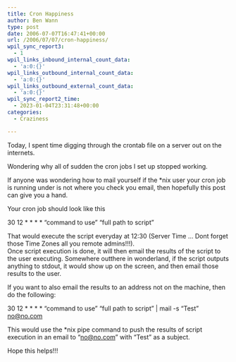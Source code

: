 ```yaml
---
title: Cron Happiness
author: Ben Wann
type: post
date: 2006-07-07T16:47:41+00:00
url: /2006/07/07/cron-happiness/
wpil_sync_report3:
  - 1
wpil_links_inbound_internal_count_data:
  - 'a:0:{}'
wpil_links_outbound_internal_count_data:
  - 'a:0:{}'
wpil_links_outbound_external_count_data:
  - 'a:0:{}'
wpil_sync_report2_time:
  - 2023-01-04T23:31:48+00:00
categories:
  - Craziness

---
```

Today, I spent time digging through the crontab file on a server out on the internets.

Wondering why all of sudden the cron jobs I set up stopped working.

If anyone was wondering how to mail yourself if the *nix user your cron job is running under is not where you check you email, then hopefully this post can give you a hand.

Your cron job should look like this

30 12 \* \* \* \* &#8220;command to use&#8221; &#8220;full path to script&#8221;

That would execute the script everyday at 12:30 (Server Time &#8230; Dont forget those Time Zones all you remote admins!!!).  
Once script execution is done, it will then email the results of the script to the user executing. Somewhere outthere in wonderland, if the script outputs anything to stdout, it would show up on the screen, and then email those results to the user.

If you want to also email the results to an address not on the machine, then do the following:

30 12 \* \* \* \* &#8220;command to use&#8221; &#8220;full path to script&#8221; | mail -s &#8220;Test&#8221; no@no.com

This would use the *nix pipe command to push the results of script execution in an email to &#8220;no@no.com&#8221; with &#8220;Test&#8221; as a subject.

Hope this helps!!! 

<!--849d915d096f53966987ceb2b465ecd3-->